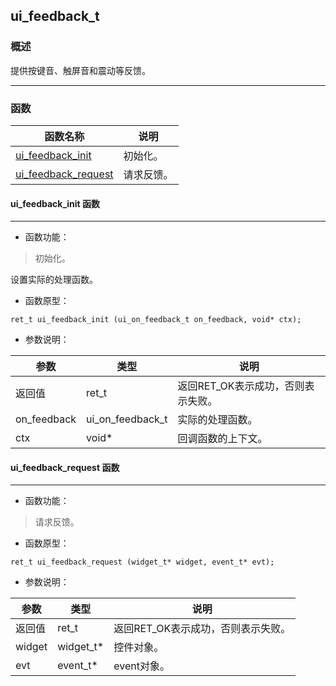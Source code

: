 ## ui\_feedback\_t
### 概述
提供按键音、触屏音和震动等反馈。

----------------------------------
### 函数
<p id="ui_feedback_t_methods">

| 函数名称 | 说明 | 
| -------- | ------------ | 
| <a href="#ui_feedback_t_ui_feedback_init">ui\_feedback\_init</a> | 初始化。 |
| <a href="#ui_feedback_t_ui_feedback_request">ui\_feedback\_request</a> | 请求反馈。 |
#### ui\_feedback\_init 函数
-----------------------

* 函数功能：

> <p id="ui_feedback_t_ui_feedback_init">初始化。
设置实际的处理函数。


* 函数原型：

```
ret_t ui_feedback_init (ui_on_feedback_t on_feedback, void* ctx);
```

* 参数说明：

| 参数 | 类型 | 说明 |
| -------- | ----- | --------- |
| 返回值 | ret\_t | 返回RET\_OK表示成功，否则表示失败。 |
| on\_feedback | ui\_on\_feedback\_t | 实际的处理函数。 |
| ctx | void* | 回调函数的上下文。 |
#### ui\_feedback\_request 函数
-----------------------

* 函数功能：

> <p id="ui_feedback_t_ui_feedback_request">请求反馈。


* 函数原型：

```
ret_t ui_feedback_request (widget_t* widget, event_t* evt);
```

* 参数说明：

| 参数 | 类型 | 说明 |
| -------- | ----- | --------- |
| 返回值 | ret\_t | 返回RET\_OK表示成功，否则表示失败。 |
| widget | widget\_t* | 控件对象。 |
| evt | event\_t* | event对象。 |

